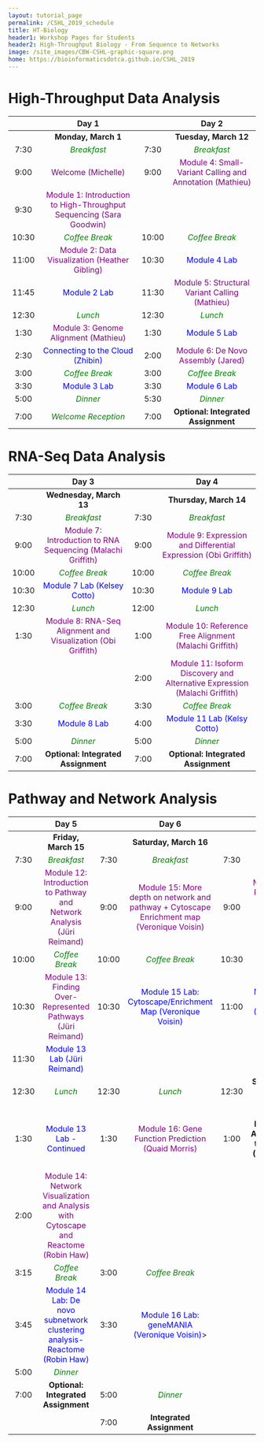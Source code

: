 ```yaml
---
layout: tutorial_page
permalink: /CSHL_2019_schedule
title: HT-Biology
header1: Workshop Pages for Students
header2: High-Throughput Biology - From Sequence to Networks
image: /site_images/CBW-CSHL-graphic-square.png
home: https://bioinformaticsdotca.github.io/CSHL_2019
---
```


# High-Throughput Data Analysis

| | **Day 1** | | **Day 2** |
| :---: | :---: | :---: | :---: |
| | **Monday, March 1** | | **Tuesday, March 12** |
| 7:30 | <font color="green">*Breakfast*</font> | 7:30 | <font color="green">*Breakfast*</font> |
| 9:00 | <font color="purple">Welcome (Michelle)</font> | 9:00 | <font color="purple">Module 4: Small-Variant Calling and Annotation (Mathieu)</font> |
| 9:30 | <font color="purple">Module 1: Introduction to High-Throughput Sequencing (Sara Goodwin)</font> | | |
| 10:30 | <font color="green">*Coffee Break*</font> | 10:00 | <font color="green">*Coffee Break*</font> |
| 11:00 | <font color="purple">Module 2: Data Visualization (Heather Gibling) </font> | 10:30 | <font color="blue">Module 4 Lab</font> |
| 11:45 | <font color="blue">Module 2 Lab</font> | 11:30 | <font color="purple">Module 5: Structural Variant Calling (Mathieu)</font> |
| 12:30 | <font color="green">*Lunch*</font> | 12:30 | <font color="green">*Lunch*</font> |
| 1:30 | <font color="purple">Module 3: Genome Alignment (Mathieu) </font> | 1:30 | <font color="blue">Module 5 Lab</font> |
| 2:30 | <font color="blue">Connecting to the Cloud (Zhibin)</font> | 2:00 | <font color="purple">Module 6: De Novo Assembly (Jared)</font> |
| 3:00 | <font color="green">*Coffee Break*</font> | 3:00 | <font color="green">*Coffee Break*</font> |
| 3:30 | <font color="blue">Module 3 Lab</font> | 3:30 | <font color="blue">Module 6 Lab</font> |
| 5:00 | <font color="green">*Dinner*</font> | 5:30 | <font color="green">*Dinner*</font> |
| 7:00 | <font color="green">*Welcome Reception*</font> | 7:00 | **Optional: Integrated Assignment** |

# RNA-Seq Data Analysis

| | **Day 3** | | **Day 4** |
| :---: | :---: | :---: | :---: |
| | **Wednesday, March 13** | | **Thursday, March 14** |
| 7:30 | <font color="green">*Breakfast*</font> | 7:30 | <font color="green">*Breakfast*</font> |
| 9:00 | <font color="purple">Module 7: Introduction to RNA Sequencing (Malachi Griffith)</font> | 9:00 | <font color="purple">Module 9: Expression and Differential Expression (Obi Griffith)</font> |
| 10:00 | <font color="green">*Coffee Break*</font> | 10:00 | <font color="green">*Coffee Break*</font> |
| 10:30 |  <font color="blue">Module 7 Lab (Kelsey Cotto)</font> | 10:30 |  <font color="blue">Module 9 Lab</font> |
| 12:30 | <font color="green">*Lunch*</font> | 12:00 | <font color="green">*Lunch*</font> |
| 1:30 |  <font color="purple">Module 8: RNA-Seq Alignment and Visualization (Obi Griffith)</font> | 1:00 | <font color="purple">Module 10: Reference Free Alignment (Malachi Griffith)</font> |
| | | 2:00 | <font color="purple">Module 11: Isoform Discovery and Alternative Expression (Malachi Griffith)</font> |
| 3:00 | <font color="green">*Coffee Break*</font> | 3:30 | <font color="green">*Coffee Break*</font> |
| 3:30 |  <font color="blue">Module 8 Lab</font> | 4:00 | <font color="blue">Module 11 Lab (Kelsy Cotto)</font> |
| 5:00 | <font color="green">*Dinner*</font> | 5:00 | <font color="green">*Dinner*</font> |
| 7:00 | **Optional: Integrated Assignment** | 7:00 | **Optional: Integrated Assignment** |

# Pathway and Network Analysis

| | **Day 5** | | **Day 6** | | **Day 7** |
| :---: | :---: | :---: | :---: | :---: | :---: |
| | **Friday, March 15** | | **Saturday, March 16** | | **Sunday, March 17** |
| 7:30 | <font color="green">*Breakfast*</font> | 7:30 | <font color="green">*Breakfast*</font> | 7:30 | <font color="green">*Breakfast*</font> |
| 9:00 | <font color="purple">Module 12: Introduction to Pathway and Network Analysis (Jüri Reimand)</font> | 9:00 | <font color="purple">Module 15: More depth on network and pathway + Cytoscape Enrichment map (Veronique Voisin)</font> | 9:00 | <font color="purple">Module 17: Regulatory Network Analysis (Michael Hoffman)</font> |
| 10:00 | <font color="green">*Coffee Break*</font> | 10:00 | <font color="green">*Coffee Break*</font> | 10:30 | <font color="green">*Coffee Break*</font> |
| 10:30 | <font color="purple">Module 13: Finding Over-Represented Pathways (Jüri Reimand)</font> | 10:30 | <font color="blue">Module 15 Lab: Cytoscape/Enrichment Map (Veronique Voisin) </font> | 11:00 |  <font color="blue">Module 17 Lab (Veronique Voisin)</font> |
| 11:30 | <font color="blue">Module 13 Lab (Jüri Reimand)</font> | | | | |
| 12:30 | <font color="green">*Lunch*</font> | 12:30 | <font color="green">*Lunch*</font> | 12:30 | **Survey and Closing Remarks** |
| 1:30 | <font color="blue">Module 13 Lab - Continued</font> | 1:30 | <font color="purple">Module 16: Gene Function Prediction (Quaid Morris)</font> | 1:00 | **Optional: Integrated Assignment to 3:00pm (Veronique Voisin)** |
| 2:00 | <font color="purple">Module 14:  Network Visualization and Analysis with Cytoscape and Reactome (Robin Haw)</font> | | |  | |
| 3:15 | <font color="green">*Coffee Break*</font> | 3:00 | <font color="green">*Coffee Break*</font> | | |
| 3:45 | <font color="blue">Module 14 Lab: De novo subnetwork clustering analysis- Reactome (Robin Haw)</font> | 3:30 | <font color="blue">Module 16 Lab: geneMANIA (Veronique Voisin)</font>> | | |
| 5:00 | <font color="green">*Dinner*</font> | | | | |
| 7:00 | **Optional: Integrated Assignment** | 5:00 | <font color="green">*Dinner*</font> | | |
| | | 7:00 | **Integrated Assignment** |


